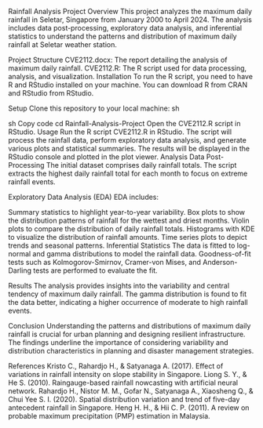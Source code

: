 Rainfall Analysis Project
Overview
This project analyzes the maximum daily rainfall in Seletar, Singapore from January 2000 to April 2024. The analysis includes data post-processing, exploratory data analysis, and inferential statistics to understand the patterns and distribution of maximum daily rainfall at Seletar weather station.

Project Structure
CVE2112.docx: The report detailing the analysis of maximum daily rainfall.
CVE2112.R: The R script used for data processing, analysis, and visualization.
Installation
To run the R script, you need to have R and RStudio installed on your machine. You can download R from CRAN and RStudio from RStudio.

Setup
Clone this repository to your local machine:
sh

sh
Copy code
cd Rainfall-Analysis-Project
Open the CVE2112.R script in RStudio.
Usage
Run the R script CVE2112.R in RStudio.
The script will process the rainfall data, perform exploratory data analysis, and generate various plots and statistical summaries.
The results will be displayed in the RStudio console and plotted in the plot viewer.
Analysis
Data Post-Processing
The initial dataset comprises daily rainfall totals. The script extracts the highest daily rainfall total for each month to focus on extreme rainfall events.

Exploratory Data Analysis (EDA)
EDA includes:

Summary statistics to highlight year-to-year variability.
Box plots to show the distribution patterns of rainfall for the wettest and driest months.
Violin plots to compare the distribution of daily rainfall totals.
Histograms with KDE to visualize the distribution of rainfall amounts.
Time series plots to depict trends and seasonal patterns.
Inferential Statistics
The data is fitted to log-normal and gamma distributions to model the rainfall data. Goodness-of-fit tests such as Kolmogorov-Smirnov, Cramer-von Mises, and Anderson-Darling tests are performed to evaluate the fit.

Results
The analysis provides insights into the variability and central tendency of maximum daily rainfall. The gamma distribution is found to fit the data better, indicating a higher occurrence of moderate to high rainfall events.

Conclusion
Understanding the patterns and distributions of maximum daily rainfall is crucial for urban planning and designing resilient infrastructure. The findings underline the importance of considering variability and distribution characteristics in planning and disaster management strategies.

References
Kristo C., Rahardjo H., & Satyanaga A. (2017). Effect of variations in rainfall intensity on slope stability in Singapore.
Liong S. Y., & He S. (2010). Raingauge-based rainfall nowcasting with artificial neural network.
Rahardjo H., Nistor M. M., Gofar N., Satyanaga A., Xiaosheng Q., & Chui Yee S. I. (2020). Spatial distribution variation and trend of five-day antecedent rainfall in Singapore.
Heng H. H., & Hii C. P. (2011). A review on probable maximum precipitation (PMP) estimation in Malaysia.
